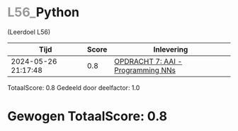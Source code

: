 #  <font color="#999999">L56_</font>Python                                                                                                                                
(Leerdoel L56)

|Tijd|Score|Inlevering|
|---|---|---|
|2024-05-26 21:17:48 |0.8|<a href="https://canvas.hu.nl//courses/39753/assignments/284177/submissions/88779">OPDRACHT 7: AAI - Programming NNs</a>|

TotaalScore: 0.8
Gedeeld door deelfactor: 1.0
# Gewogen TotaalScore: 0.8
